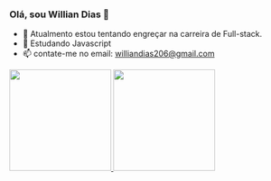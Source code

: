 ### Olá, sou Willian Dias 👋

- 💨 Atualmento estou tentando engreçar na carreira de Full-stack.
- 🌱 Estudando Javascript
- 📫  contate-me no email: williandias206@gmail.com

 <div>
  <a href="https://github.com/Diaswillian">
  <img height="180em" src="https://github-readme-stats.vercel.app/api?username=Diaswillian&show_icons=true&theme=dark&include_all_commits=true&count_private=true"/>
  <img height="180em" src="https://github-readme-stats.vercel.app/api/top-langs/?username=Diaswillian&layout=compact&langs_count=7&theme=dark"/>
</div>

##
